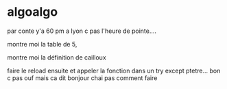 # algoalgo

par conte y'a 60 pm a lyon c pas l'heure de pointe....


montre moi la table de 5,

montre moi la définition de cailloux

faire le reload ensuite et appeler la fonction dans un try except ptetre... bon c pas ouf mais ca dit bonjour chai pas comment faire
